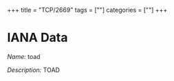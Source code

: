 +++
title = "TCP/2669"
tags = [""]
categories = [""]
+++

# IANA Data

_Name:_ toad

_Description:_ TOAD

